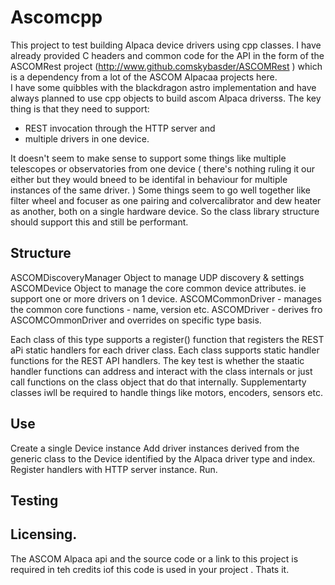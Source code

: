 # Ascomcpp
This project to test building Alpaca device drivers using cpp classes. 
I have already provided C headers and common code for the API in the form of the ASCOMRest project (http://www.github.comskybasder/ASCOMRest ) which is a dependency from a lot of the ASCOM Alpacaa projects here.  
I have some quibbles with the blackdragon astro implementation  and have always planned to use cpp objects to build ascom Alpaca driverss. 
The key thing is that they need to support: 
* REST invocation through the HTTP server and
* multiple drivers in one device.

It doesn't seem to make sense to support some things like multiple telescopes or observatories from one device ( there's nothing ruling it our either but they would bneed to be identifal in behaviour for multiple instances of the same driver.  ) 
Some things seem to go well together like filter wheel and focuser as one pairing and colvercalibrator and dew heater as another, both on a single hardware device. So the class library structure should support this and still be performant.

## Structure 
ASCOMDiscoveryManager Object to manage UDP discovery & settings
ASCOMDevice Object to manage the core common device attributes. ie support one or more drivers on  1 device. 
ASCOMCommonDriver - manages the common core functions - name, version etc. 
ASCOMDriver - derives fro ASCOMCOmmonDriver and overrides on specific type basis. 

Each class of this type supports a register() function that registers the REST aPi static handlers for each driver class.
Each class supports static handler functions for the REST API handlers. 
The key test is whether the staatic handler functions can address and interact with the class internals or just call functions on the class object that do that internally. 
Supplementarty classes iwll be required to handle things like motors, encoders, sensors etc. 

## Use
Create a single Device  instance 
Add driver instances derived from the generic class to the Device identified by the Alpaca driver type and index. 
Register handlers with HTTP server instance. 
Run. 

## Testing 

## Licensing. 
The ASCOM Alpaca api and the source code or a link to this project is required in teh credits iof this code is used in your project . Thats it. 


